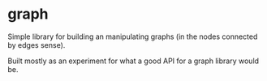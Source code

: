 # graph

Simple library for building an manipulating graphs (in the nodes connected by edges sense).

Built mostly as an experiment for what a good API for a graph library would be.

